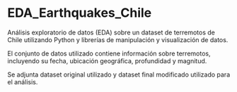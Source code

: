 # EDA_Earthquakes_Chile

Análisis exploratorio de datos (EDA) sobre un dataset de terremotos de Chile utilizando Python y librerías de manipulación y visualización de datos.

El conjunto de datos utilizado contiene información sobre terremotos, incluyendo su fecha, ubicación geográfica, profundidad y magnitud.

Se adjunta dataset original utilizado y dataset final modificado utilizado para el análisis.


